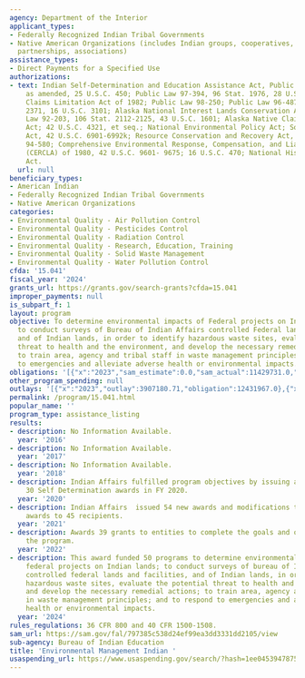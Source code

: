 ```yaml
---
agency: Department of the Interior
applicant_types:
- Federally Recognized Indian Tribal Governments
- Native American Organizations (includes Indian groups, cooperatives, corporations,
  partnerships, associations)
assistance_types:
- Direct Payments for a Specified Use
authorizations:
- text: Indian Self-Determination and Education Assistance Act, Public Law 93-638,
    as amended, 25 U.S.C. 450; Public Law 97-394, 96 Stat. 1976, 28 U.S.C. 2415; Indian
    Claims Limitation Act of 1982; Public Law 98-250; Public Law 96-487, 94 Stat.
    2371, 16 U.S.C. 3101; Alaska National Interest Lands Conservation Act; Public
    Law 92-203, 106 Stat. 2112-2125, 43 U.S.C. 1601; Alaska Native Claims Settlement
    Act; 42 U.S.C. 4321, et seq.; National Environmental Policy Act; Solid Waste Disposal
    Act, 42 U.S.C. 6901-6992k; Resource Conservation and Recovery Act, Public Law
    94-580; Comprehensive Environmental Response, Compensation, and Liability Act
    (CERCLA) of 1980, 42 U.S.C. 9601- 9675; 16 U.S.C. 470; National Historic Preservation
    Act.
  url: null
beneficiary_types:
- American Indian
- Federally Recognized Indian Tribal Governments
- Native American Organizations
categories:
- Environmental Quality - Air Pollution Control
- Environmental Quality - Pesticides Control
- Environmental Quality - Radiation Control
- Environmental Quality - Research, Education, Training
- Environmental Quality - Solid Waste Management
- Environmental Quality - Water Pollution Control
cfda: '15.041'
fiscal_year: '2024'
grants_url: https://grants.gov/search-grants?cfda=15.041
improper_payments: null
is_subpart_f: 1
layout: program
objective: To determine environmental impacts of Federal projects on Indian lands;
  to conduct surveys of Bureau of Indian Affairs controlled Federal lands and facilities,
  and of Indian lands, in order to identify hazardous waste sites, evaluate the potential
  threat to health and the environment, and develop the necessary remedial actions;
  to train area, agency and tribal staff in waste management principles; and to respond
  to emergencies and alleviate adverse health or environmental impacts.
obligations: '[{"x":"2023","sam_estimate":0.0,"sam_actual":11429731.0,"usa_spending_actual":11429731.09},{"x":"2024","sam_estimate":0.0,"sam_actual":11240495.0,"usa_spending_actual":11384432.76},{"x":"2025","sam_estimate":0.0,"sam_actual":11000000.0,"usa_spending_actual":1754088.51}]'
other_program_spending: null
outlays: '[{"x":"2023","outlay":3907180.71,"obligation":12431967.0},{"x":"2024","outlay":2047178.46,"obligation":2098148.26},{"x":"2025","outlay":0.0,"obligation":20680.0}]'
permalink: /program/15.041.html
popular_name: ''
program_type: assistance_listing
results:
- description: No Information Available.
  year: '2016'
- description: No Information Available.
  year: '2017'
- description: No Information Available.
  year: '2018'
- description: Indian Affairs fulfilled program objectives by issuing approximately
    30 Self Determination awards in FY 2020.
  year: '2020'
- description: Indian Affairs  issued 54 new awards and modifications to existing
    awards to 45 recipients.
  year: '2021'
- description: Awards 39 grants to entities to complete the goals and objectives of
    the program.
  year: '2022'
- description: This award funded 50 programs to determine environmental impacts of
    federal projects on Indian lands; to conduct surveys of bureau of Indian affairs
    controlled federal lands and facilities, and of Indian lands, in order to identify
    hazardous waste sites, evaluate the potential threat to health and the environment,
    and develop the necessary remedial actions; to train area, agency and tribal staff
    in waste management principles; and to respond to emergencies and alleviate adverse
    health or environmental impacts.
  year: '2024'
rules_regulations: 36 CFR 800 and 40 CFR 1500-1508.
sam_url: https://sam.gov/fal/797385c538d24ef99ea3dd3331dd2105/view
sub-agency: Bureau of Indian Education
title: 'Environmental Management Indian '
usaspending_url: https://www.usaspending.gov/search/?hash=1ee045394787573a490eb99ff04946df
---
```

